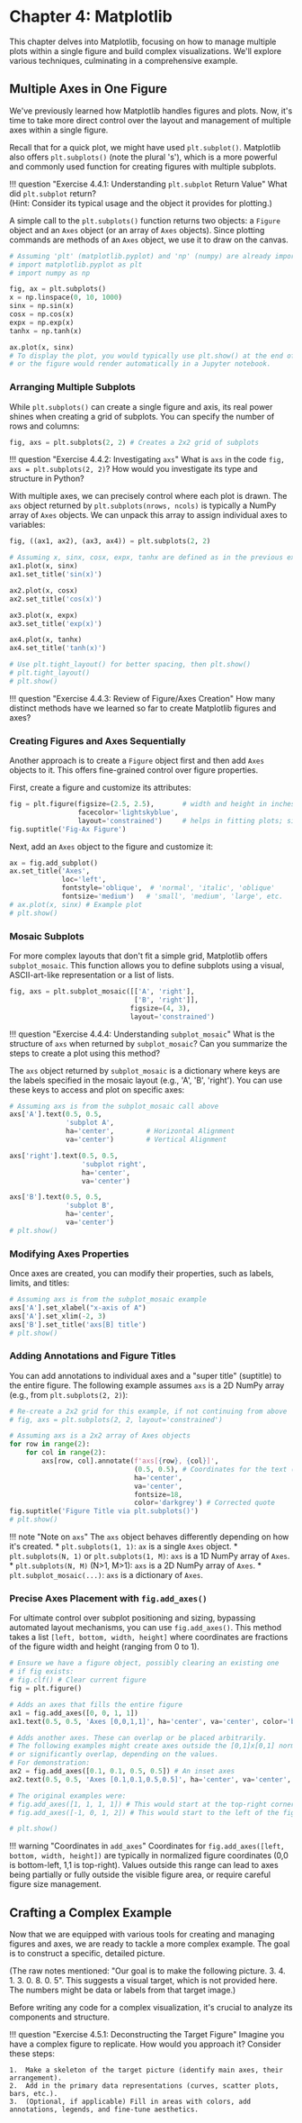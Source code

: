 # Chapter 4: Matplotlib

This chapter delves into Matplotlib, focusing on how to manage multiple plots within a single figure and build complex visualizations. We'll explore various techniques, culminating in a comprehensive example.

## Multiple Axes in One Figure

We've previously learned how Matplotlib handles figures and plots. Now, it's time to take more direct control over the layout and management of multiple axes within a single figure.

Recall that for a quick plot, we might have used `plt.subplot()`. Matplotlib also offers `plt.subplots()` (note the plural 's'), which is a more powerful and commonly used function for creating figures with multiple subplots.

!!! question "Exercise 4.4.1: Understanding `plt.subplot` Return Value"
    What did `plt.subplot` return?  
    (Hint: Consider its typical usage and the object it provides for plotting.)

A simple call to the `plt.subplots()` function returns two objects: a `Figure` object and an `Axes` object (or an array of `Axes` objects). Since plotting commands are methods of an `Axes` object, we use it to draw on the canvas.

```python
# Assuming 'plt' (matplotlib.pyplot) and 'np' (numpy) are already imported
# import matplotlib.pyplot as plt
# import numpy as np

fig, ax = plt.subplots()
x = np.linspace(0, 10, 1000)
sinx = np.sin(x)
cosx = np.cos(x)
expx = np.exp(x)
tanhx = np.tanh(x)

ax.plot(x, sinx)
# To display the plot, you would typically use plt.show() at the end of your script
# or the figure would render automatically in a Jupyter notebook.
```

### Arranging Multiple Subplots

While `plt.subplots()` can create a single figure and axis, its real power shines when creating a grid of subplots. You can specify the number of rows and columns:

```python
fig, axs = plt.subplots(2, 2) # Creates a 2x2 grid of subplots
```

!!! question "Exercise 4.4.2: Investigating `axs`"
    What is `axs` in the code `fig, axs = plt.subplots(2, 2)`? How would you investigate its type and structure in Python?  

With multiple axes, we can precisely control where each plot is drawn. The `axs` object returned by `plt.subplots(nrows, ncols)` is typically a NumPy array of `Axes` objects. We can unpack this array to assign individual axes to variables:

```python
fig, ((ax1, ax2), (ax3, ax4)) = plt.subplots(2, 2)

# Assuming x, sinx, cosx, expx, tanhx are defined as in the previous example
ax1.plot(x, sinx)
ax1.set_title('sin(x)')

ax2.plot(x, cosx)
ax2.set_title('cos(x)')

ax3.plot(x, expx)
ax3.set_title('exp(x)')

ax4.plot(x, tanhx)
ax4.set_title('tanh(x)')

# Use plt.tight_layout() for better spacing, then plt.show()
# plt.tight_layout()
# plt.show()
```

!!! question "Exercise 4.4.3: Review of Figure/Axes Creation"
    How many distinct methods have we learned so far to create Matplotlib figures and axes?  

### Creating Figures and Axes Sequentially

Another approach is to create a `Figure` object first and then add `Axes` objects to it. This offers fine-grained control over figure properties.

First, create a figure and customize its attributes:
```python
fig = plt.figure(figsize=(2.5, 2.5),       # width and height in inches
                 facecolor='lightskyblue',
                 layout='constrained')     # helps in fitting plots; similar to tight_layout
fig.suptitle('Fig-Ax Figure')
```

Next, add an `Axes` object to the figure and customize it:
```python
ax = fig.add_subplot()
ax.set_title('Axes',
             loc='left',
             fontstyle='oblique',  # 'normal', 'italic', 'oblique'
             fontsize='medium')   # 'small', 'medium', 'large', etc.
# ax.plot(x, sinx) # Example plot
# plt.show()
```

### Mosaic Subplots

For more complex layouts that don't fit a simple grid, Matplotlib offers `subplot_mosaic`. This function allows you to define subplots using a visual, ASCII-art-like representation or a list of lists.

```python
fig, axs = plt.subplot_mosaic([['A', 'right'],
                               ['B', 'right']],
                              figsize=(4, 3),
                              layout='constrained')
```

!!! question "Exercise 4.4.4: Understanding `subplot_mosaic`"
    What is the structure of `axs` when returned by `subplot_mosaic`? Can you summarize the steps to create a plot using this method?  

The `axs` object returned by `subplot_mosaic` is a dictionary where keys are the labels specified in the mosaic layout (e.g., 'A', 'B', 'right'). You can use these keys to access and plot on specific axes:

```python
# Assuming axs is from the subplot_mosaic call above
axs['A'].text(0.5, 0.5,
              'subplot A',
              ha='center',        # Horizontal Alignment
              va='center')        # Vertical Alignment

axs['right'].text(0.5, 0.5,
                  'subplot right',
                  ha='center',
                  va='center')

axs['B'].text(0.5, 0.5,
              'subplot B',
              ha='center',
              va='center')
# plt.show()
```

### Modifying Axes Properties

Once axes are created, you can modify their properties, such as labels, limits, and titles:

```python
# Assuming axs is from the subplot_mosaic example
axs['A'].set_xlabel("x-axis of A")
axs['A'].set_xlim(-2, 3)
axs['B'].set_title('axs[B] title')
# plt.show()
```

### Adding Annotations and Figure Titles

You can add annotations to individual axes and a "super title" (suptitle) to the entire figure. The following example assumes `axs` is a 2D NumPy array (e.g., from `plt.subplots(2, 2)`):

```python
# Re-create a 2x2 grid for this example, if not continuing from above
# fig, axs = plt.subplots(2, 2, layout='constrained')

# Assuming axs is a 2x2 array of Axes objects
for row in range(2):
    for col in range(2):
        axs[row, col].annotate(f'axs[{row}, {col}]',
                               (0.5, 0.5), # Coordinates for the text (in data space)
                               ha='center',
                               va='center',
                               fontsize=18,
                               color='darkgrey') # Corrected quote
fig.suptitle('Figure Title via plt.subplots()')
# plt.show()
```

!!! note "Note on `axs`"
    The `axs` object behaves differently depending on how it's created.
    *   `plt.subplots(1, 1)`: `ax` is a single `Axes` object.
    *   `plt.subplots(N, 1)` or `plt.subplots(1, M)`: `axs` is a 1D NumPy array of `Axes`.
    *   `plt.subplots(N, M)` (N>1, M>1): `axs` is a 2D NumPy array of `Axes`.
    *   `plt.subplot_mosaic(...)`: `axs` is a dictionary of `Axes`.

### Precise Axes Placement with `fig.add_axes()`

For ultimate control over subplot positioning and sizing, bypassing automated layout mechanisms, you can use `fig.add_axes()`. This method takes a list `[left, bottom, width, height]` where coordinates are fractions of the figure width and height (ranging from 0 to 1).

```python
# Ensure we have a figure object, possibly clearing an existing one
# if fig exists:
# fig.clf() # Clear current figure
fig = plt.figure()

# Adds an axes that fills the entire figure
ax1 = fig.add_axes([0, 0, 1, 1])
ax1.text(0.5, 0.5, 'Axes [0,0,1,1]', ha='center', va='center', color='blue')

# Adds another axes. These can overlap or be placed arbitrarily.
# The following examples might create axes outside the [0,1]x[0,1] normalized figure area
# or significantly overlap, depending on the values.
# For demonstration:
ax2 = fig.add_axes([0.1, 0.1, 0.5, 0.5]) # An inset axes
ax2.text(0.5, 0.5, 'Axes [0.1,0.1,0.5,0.5]', ha='center', va='center', color='red', fontsize=8)

# The original examples were:
# fig.add_axes([1, 1, 1, 1]) # This would start at the top-right corner and extend out
# fig.add_axes([-1, 0, 1, 2]) # This would start to the left of the figure

# plt.show()
```
!!! warning "Coordinates in `add_axes`"
    Coordinates for `fig.add_axes([left, bottom, width, height])` are typically in normalized figure coordinates (0,0 is bottom-left, 1,1 is top-right). Values outside this range can lead to axes being partially or fully outside the visible figure area, or require careful figure size management.

## Crafting a Complex Example

Now that we are equipped with various tools for creating and managing figures and axes, we are ready to tackle a more complex example. The goal is to construct a specific, detailed picture.

(The raw notes mentioned: "Our goal is to make the following picture. 3. 4. 1. 3. 0. 8. 0. 5". This suggests a visual target, which is not provided here. The numbers might be data or labels from that target image.)

Before writing any code for a complex visualization, it's crucial to analyze its components and structure.

!!! question "Exercise 4.5.1: Deconstructing the Target Figure"
    Imagine you have a complex figure to replicate. How would you approach it? Consider these steps:
    
    1.  Make a skeleton of the target picture (identify main axes, their arrangement).
    2.  Add in the primary data representations (curves, scatter plots, bars, etc.).
    3.  (Optional, if applicable) Fill in areas with colors, add annotations, legends, and fine-tune aesthetics.  

